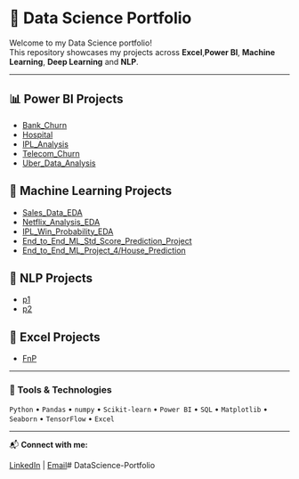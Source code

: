 # 🧠 Data Science Portfolio

Welcome to my Data Science portfolio!  
This repository showcases my projects across **Excel**,**Power BI**, **Machine Learning**, **Deep Learning** and **NLP**.

---

## 📊 Power BI Projects
- [Bank_Churn](PowerBI_Projects/Bank_Churn)
- [Hospital](PowerBI_Projects/Hospital_Reports)
- [IPL_Analysis](PowerBI_Projects/IPL_Analysis)
- [Telecom_Churn](PowerBI_Projects/Telecom_Churn)
- [Uber_Data_Analysis](PowerBI_Projects/Uber_Data_Analysis)

## 🤖 Machine Learning Projects
- [Sales_Data_EDA](MachineLearning_Projects/Sales_Data_EDA)
- [Netflix_Analysis_EDA](MachineLearning_Projects/Netflix_Analysis_EDA)
- [IPL_Win_Probability_EDA](MachineLearning_Projects/IPL_Win_Probability_EDA)
- [End_to_End_ML_Std_Score_Prediction_Project](MachineLearning_Projects/End_to_End_ML_Std_Score_Prediction_Project)
- [End_to_End_ML_Project_4/House_Prediction](MachineLearning_Projects/End_to_End_ML_Project_4/House_Prediction)

## 💬 NLP Projects
- [p1](NLP_Projects/p1)
- [p2](NLP_Projects/p2)

## 💬 Excel Projects
- [FnP](Excel_Projects/FnP)

---

### 🧰 Tools & Technologies
`Python` • `Pandas` • `numpy` • `Scikit-learn` • `Power BI` • `SQL` • `Matplotlib` • `Seaborn` • `TensorFlow` • `Excel`

---

📬 **Connect with me:**  

[LinkedIn](https://linkedin.com/in/pranali-piyush-yenkar) | [Email](pranaliyenkar@yahoo.com)# DataScience-Portfolio



